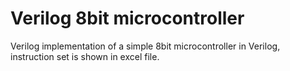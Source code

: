 
# Verilog 8bit microcontroller

Verilog implementation of a simple 8bit microcontroller in Verilog, instruction set is shown in excel file.

